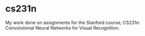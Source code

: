 # cs231n
My work done on assignments for the Stanford course; CS231n: Convolutional Neural Networks for Visual Recognition. 
